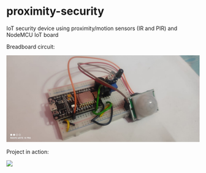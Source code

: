 # proximity-security
IoT security device using proximity/motion sensors (IR and PIR) and NodeMCU IoT board

Breadboard circuit:

![](project-photo.jpg)

Project in action:

![](project-video.gif)
